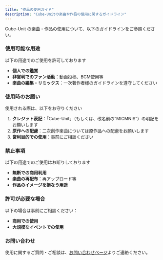 ```yaml
---
title: "作品の使用ガイド"
description: "Cube-Unitの楽曲や作品の使用に関するガイドライン"
---
```


Cube-Unit の楽曲・作品の使用について、以下のガイドラインをご参照ください。

### 使用可能な用途

以下の用途でのご使用を許可しております

- **個人での鑑賞**
- **非営利でのファン活動**：動画投稿、BGM使用等
- **楽曲の編集・リミックス**：一次著作者様のガイドラインを遵守してください

### 使用時のお願い

使用される際は、以下をお守りください

1. **クレジット表記**：「Cube-Unit」（もしくは、改名前の”MICMNIS”）の明記をお願いします
2. **原作への配慮**：二次創作楽曲については原作品への配慮をお願いします
3. **営利目的での使用**：事前にご相談ください

### 禁止事項

以下の用途でのご使用はお断りしております

- **無断での商用利用**
- **楽曲の再配布**：再アップロード等
- **作品のイメージを損なう用途**

### 許可が必要な場合

以下の場合は事前にご相談ください：

- **商用での使用**
- **大規模なイベントでの使用**

### お問い合わせ

使用に関するご質問・ご相談は、[お問い合わせページ](/contact/)よりご連絡ください。
